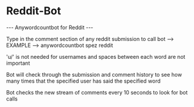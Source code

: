 # Reddit-Bot

--- Anywordcountbot for Reddit ---

Type in the comment section of any reddit submission to call bot --> EXAMPLE -->    anywordcountbot   spez   reddit

'u/' is not needed for usernames and spaces between each word are not important

Bot will check through the submission and comment history to see how many times that the specified user has said the specified word

Bot checks the new stream of comments every 10 seconds to look for bot calls
